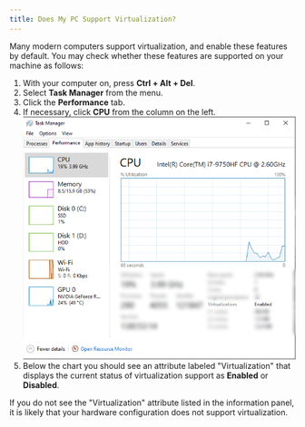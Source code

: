 ```yaml
---
title: Does My PC Support Virtualization?
---
```


Many modern computers support virtualization, and enable these features by default. You may check whether these features
are supported on your machine as follows:

1. With your computer on, press **Ctrl + Alt + Del**.
2. Select **Task Manager** from the menu.
3. Click the **Performance** tab.
4. If necessary, click **CPU** from the column on the left.
   ![Screenshot of Task Manager](../../../../content/images/faq/compatibility/does-my-pc-support-virtualization-1.png)
5. Below the chart you should see an attribute labeled "Virtualization" that displays the current status of
   virtualization support as **Enabled** or **Disabled**.

If you do not see the "Virtualization" attribute listed in the information panel, it is likely that your hardware
configuration does not support virtualization.
